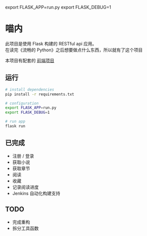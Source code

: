 export FLASK_APP=run.py
export FLASK_DEBUG=1

# 喵内

此项目是使用 Flask 构建的 RESTful api 应用。<br/>
在读完《流畅的 Python》之后想要做点什么东西，所以就有了这个项目<br/>

本项目有配套的 [前端项目](https://github.com/ShroXd/bebop-web)

## 运行

``` bash
# install dependencies
pip install -r requirements.txt

# configuration
export FLASK_APP=run.py
export FLASK_DEBUG=1

# run app
flask run
```

## 已完成
- 注册 / 登录
- 获取小说
- 获取章节
- 阅读
- 收藏
- 记录阅读进度
- Jenkins 自动化构建支持

## TODO
- 完成重构
- 拆分工具函数

